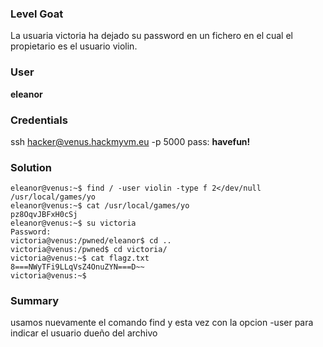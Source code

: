 ### Level Goat
La usuaria victoria ha dejado su password en un fichero en el cual el propietario es el usuario violin.
### User
**eleanor**
### Credentials
ssh hacker@venus.hackmyvm.eu -p 5000
pass: **havefun!**
### Solution
```shell
eleanor@venus:~$ find / -user violin -type f 2</dev/null
/usr/local/games/yo
eleanor@venus:~$ cat /usr/local/games/yo
pz8OqvJBFxH0cSj
eleanor@venus:~$ su victoria
Password:
victoria@venus:/pwned/eleanor$ cd ..
victoria@venus:/pwned$ cd victoria/
victoria@venus:~$ cat flagz.txt
8===NWyTFi9LLqVsZ4OnuZYN===D~~
victoria@venus:~$
```
### Summary
usamos nuevamente el comando find y esta vez con la opcion -user para indicar el usuario dueño del archivo
